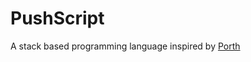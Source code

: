 # PushScript
A stack based programming language inspired by [Porth](https://www.gitlab.com/tsoding/porth "Porth Gitlab Repo")